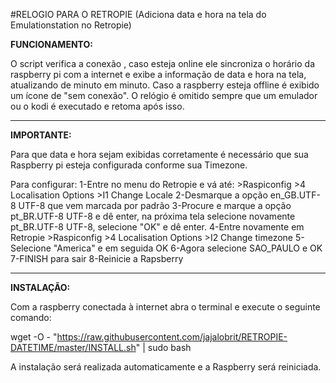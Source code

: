#RELOGIO PARA O RETROPIE
(Adiciona data e hora na tela do Emulationstation no Retropie)



**FUNCIONAMENTO:**

O script verifica a conexão , caso esteja online ele sincroniza o horário da raspberry pi com a internet e exibe a informação de data e hora na tela, atualizando de minuto em minuto.
Caso a raspberry esteja offline é exibido um ícone de "sem conexão".
O relógio é omitido sempre que um emulador ou o kodi é executado e retoma após isso.

---------------------------------------------------------------------------------------------------------------------------------
**IMPORTANTE:**

Para que data e hora sejam exibidas corretamente é necessário que sua Raspberry pi esteja configurada conforme sua Timezone.

Para configurar: 
1-Entre no menu do Retropie e vá até: >Raspiconfig >4 Localisation Options >I1 Change Locale 
2-Desmarque a opção en_GB.UTF-8 UTF-8 que vem marcada por padrão
3-Procure e marque a opção pt_BR.UTF-8 UTF-8 e dê enter, na próxima tela selecione novamente pt_BR.UTF-8 UTF-8, selecione "OK" e dê enter.
4-Entre novamente em Retropie >Raspiconfig >4 Localisation Options >I2 Change timezone
5-Selecione "America" e em seguida OK
6-Agora selecione SAO_PAULO e OK
7-FINISH para sair
8-Reinicie a Rapsberry
 
----------------------------------------------------------------------------------------------------------------------------------


**INSTALAÇÃO:** 

Com a raspberry conectada à internet abra o terminal e execute o seguinte comando:
    
wget -O - "https://raw.githubusercontent.com/jajalobrit/RETROPIE-DATETIME/master/INSTALL.sh" | sudo bash
    
A instalação será realizada automaticamente e a Raspberry será reiniciada.   
